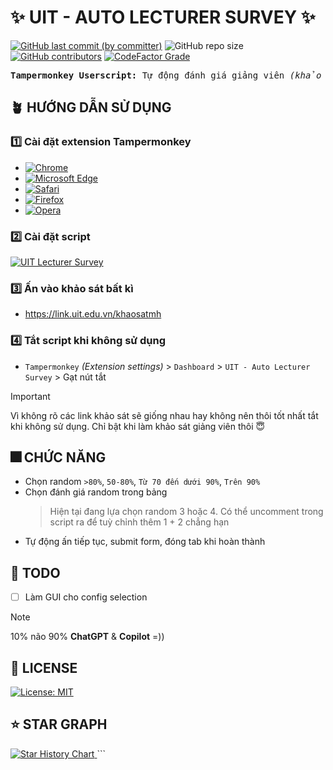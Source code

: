# ✨ UIT - AUTO LECTURER SURVEY ✨

[![GitHub last commit (by committer)](https://img.shields.io/github/last-commit/KevinNitroG/UIT-Auto-Lecturer-Survey?style=for-the-badge&color=CAEDFF)](../../commits/main)
![GitHub repo size](https://img.shields.io/github/repo-size/KevinNitroG/UIT-Auto-Lecturer-Survey?style=for-the-badge&color=D8B4F8)
[![GitHub contributors](https://img.shields.io/github/contributors/KevinNitroG/UIT-Auto-Lecturer-Survey?style=for-the-badge&color=FBF0B2)](../../graphs/contributors)
[![CodeFactor Grade](https://img.shields.io/codefactor/grade/github/KevinNitroG/UIT-Auto-Lecturer-Survey?style=for-the-badge)](https://www.codefactor.io/repository/github/kevinnitrog/uit-auto-lecturer-survey)

<div align="center">
  <pre><strong>Tampermonkey Userscript:</strong> Tự động đánh giá giảng viên <em>(khảo sát môn học)</em> UIT</pre>
</div>

## 🪴 HƯỚNG DẪN SỬ DỤNG

### 1️⃣ Cài đặt extension Tampermonkey

- [![Chrome](https://img.shields.io/badge/Chrome-ffc6ff?style=for-the-badge&logo=googlechrome&logoColor=white)](https://chrome.google.com/webstore/detail/tampermonkey/dhdgffkkebhmkfjojejmpbldmpobfkfo)
- [![Microsoft Edge](https://img.shields.io/badge/Edge-a0c4ff?style=for-the-badge&logo=microsoftedge&logoColor=white)](https://microsoftedge.microsoft.com/addons/detail/tampermonkey/iikmkjmpaadaobahmlepeloendndfphd)
- [![Safari](https://img.shields.io/badge/Safari-bdb2ff?style=for-the-badge&logo=safari&logoColor=white)](https://apps.apple.com/us/app/tampermonkey/id1482490089)
- [![Firefox](https://img.shields.io/badge/Firefox-%23ffd6a5?style=for-the-badge&logo=firefoxbrowser&logoColor=white)](https://addons.mozilla.org/en-US/firefox/addon/tampermonkey/)
- [![Opera](https://img.shields.io/badge/Opera-ffadad?style=for-the-badge&logo=opera&logoColor=white)](https://addons.opera.com/en/extensions/details/tampermonkey-beta/)

### 2️⃣ Cài đặt script

[![UIT Lecturer Survey](https://img.shields.io/badge/UIT_Auto_Lecturer_Survey-Tampermonkey-a0c4ff?style=for-the-badge)](../../raw/main/UITAutoLecturerSurvey.user.js)

### 3️⃣ Ấn vào khảo sát bất kì

- https://link.uit.edu.vn/khaosatmh

### 4️⃣ Tắt script khi không sử dụng

- `Tampermonkey` _(Extension settings)_ > `Dashboard` > `UIT - Auto Lecturer Survey` > Gạt nút tắt

> [!IMPORTANT]
>
> Vì không rõ các link khảo sát sẽ giống nhau hay không nên thôi tốt nhất tắt khi không sử dụng. Chỉ bật khi làm khảo sát giảng viên thôi 😇

## 🎆 CHỨC NĂNG

- Chọn random `>80%`, `50-80%`, `Từ 70 đến dưới 90%`, `Trên 90%`
- Chọn đánh giá random trong bảng
  > Hiện tại đang lựa chọn random 3 hoặc 4. Có thể uncomment trong script ra để tuỳ chỉnh thêm 1 + 2 chẳng hạn
- Tự động ấn tiếp tục, submit form, đóng tab khi hoàn thành

## 📒 TODO

- [ ] Làm GUI cho config selection

> [!NOTE]
>
> 10% não 90% **ChatGPT** & **Copilot** =))

## 📝 LICENSE

[![License: MIT](https://img.shields.io/badge/License-MIT-9bf6ff?style=for-the-badge)](./LICENSE)

## ⭐ STAR GRAPH

<a href="https://star-history.com/#KevinNitroG/UIT-Auto-Lecturer-Survey&Timeline">
  <picture>
    <source media="(prefers-color-scheme: dark)" srcset="https://api.star-history.com/svg?repos=KevinNitroG/UIT-Auto-Lecturer-Survey&type=Timeline&theme=dark" />
    <source media="(prefers-color-scheme: light)" srcset="https://api.star-history.com/svg?repos=KevinNitroG/UIT-Auto-Lecturer-Survey&type=Timeline" />
    <img alt="Star History Chart" src="https://api.star-history.com/svg?repos=KevinNitroG/UIT-Auto-Lecturer-Survey&type=Timeline" />
  </picture>
</a>
```
